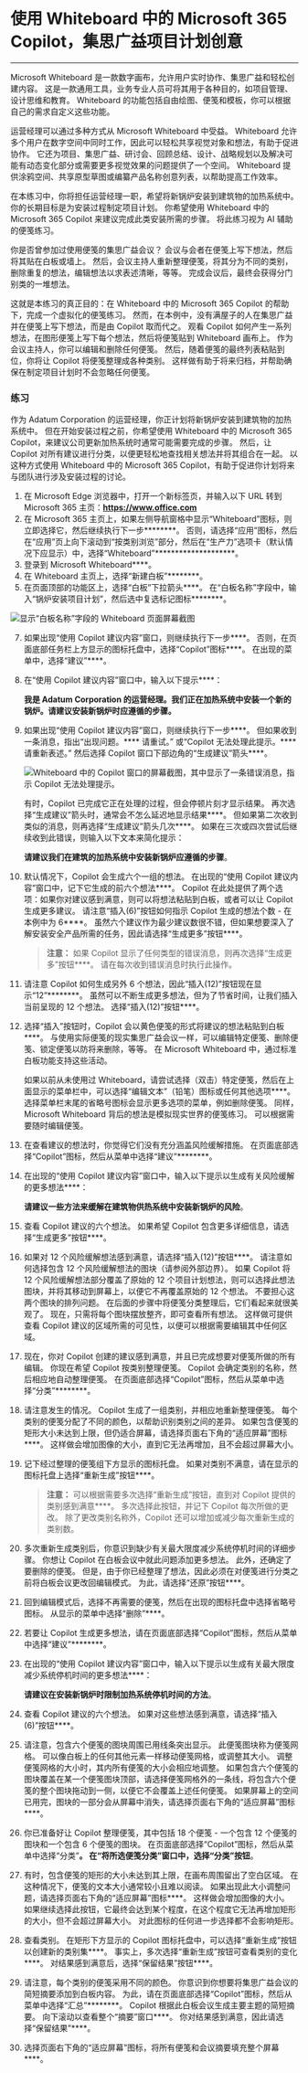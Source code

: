 # 使用 Whiteboard 中的 Microsoft 365 Copilot，集思广益项目计划创意
---
Microsoft Whiteboard 是一款数字画布，允许用户实时协作、集思广益和轻松创建内容。 这是一款通用工具，业务专业人员可将其用于各种目的，如项目管理、设计思维和教育。 Whiteboard 的功能包括自由绘图、便笺和模板，你可以根据自己的需求自定义这些功能。

运营经理可以通过多种方式从 Microsoft Whiteboard 中受益。 Whiteboard 允许多个用户在数字空间中同时工作，因此可以轻松共享视觉对象和想法，有助于促进协作。 它还为项目、集思广益、研讨会、回顾总结、设计、战略规划以及解决可能有动态变化部分或需要更多视觉效果的问题提供了一个空间。 Whiteboard 提供涂鸦空间、共享原型草图或编纂产品名称创意列表，以帮助提高工作效率。

在本练习中，你将担任运营经理一职，希望将新锅炉安装到建筑物的加热系统中。 你的长期目标是为安装过程制定项目计划。 你希望使用 Whiteboard 中的 Microsoft 365 Copilot 来建议完成此类安装所需的步骤。 将此练习视为 AI 辅助的便笺练习。

你是否曾参加过使用便笺的集思广益会议？ 会议与会者在便笺上写下想法，然后将其贴在白板或墙上。 然后，会议主持人重新整理便笺，将其分为不同的类别，删除重复的想法，编辑想法以求表述清晰，等等。 完成会议后，最终会获得分门别类的一堆想法。

这就是本练习的真正目的：在 Whiteboard 中的 Microsoft 365 Copilot 的帮助下，完成一个虚拟化的便笺练习。 然而，在本例中，没有满屋子的人在集思广益并在便笺上写下想法，而是由 Copilot 取而代之。 观看 Copilot 如何产生一系列想法，在图形便笺上写下每个想法，然后将便笺贴到 Whiteboard 画布上。 作为会议主持人，你可以编辑和删除任何便笺。 然后，随着便笺的最终列表粘贴到位，你将让 Copilot 将便笺整理成各种类别。 这样做有助于将来归档，并帮助确保在制定项目计划时不会忽略任何便笺。

### 练习

作为 Adatum Corporation 的运营经理，你正计划将新锅炉安装到建筑物的加热系统中。 但在开始安装过程之前，你希望使用 Whiteboard 中的 Microsoft 365 Copilot，来建议公司更新加热系统时通常可能需要完成的步骤。 然后，让 Copilot 对所有建议进行分类，以便更轻松地查找相关想法并将其组合在一起。 以这种方式使用 Whiteboard 中的 Microsoft 365 Copilot，有助于促进你计划将来与团队进行涉及安装过程的讨论。

1.  在 Microsoft Edge 浏览器中，打开一个新标签页，并输入以下 URL 转到 Microsoft 365 主页：**https://www.office.com**
2.  在 Microsoft 365 主页上，如果左侧导航窗格中显示“Whiteboard”图标，则立即选择它，然后继续执行下一步********。 否则，请选择“应用”图标，然后在“应用”页上向下滚动到“按类别浏览”部分，然后在“生产力”选项卡（默认情况下应显示）中，选择“Whiteboard”********************。
3.  登录到 Microsoft Whiteboard****。
4.  在 Whiteboard 主页上，选择“新建白板”********。
5.  在页面顶部的功能区上，选择“白板”下拉箭头****。 在“白板名称”字段中，输入“锅炉安装项目计划”，然后选中复选标记图标********。


 ![显示“白板名称”字段的 Whiteboard 页面屏幕截图](../media/whiteboard-name-dd0413e4.png)
    
7.  如果出现“使用 Copilot 建议内容”窗口，则继续执行下一步****。 否则，在页面底部任务栏上方显示的图标托盘中，选择“Copilot”图标****。 在出现的菜单中，选择“建议”****。
8.  在“使用 Copilot 建议内容”窗口中，输入以下提示****：
    
    **我是 Adatum Corporation 的运营经理。我们正在加热系统中安装一个新的锅炉。请建议安装新锅炉时应遵循的步骤。**
9.  如果出现“使用 Copilot 建议内容”窗口，则继续执行下一步****。 但如果收到一条消息，指出“出现问题。**** 请重试。” 或“Copilot 无法处理此提示。**** 请重新表述。” 然后选择 Copilot 窗口下部边角的“生成建议”箭头****。
    
    ![Whiteboard 中的 Copilot 窗口的屏幕截图，其中显示了一条错误消息，指示 Copilot 无法处理提示。](../media/copilot-whiteboard-error-message-744ec2c4.png)
    
    
    有时，Copilot 已完成它正在处理的过程，但会停顿片刻才显示结果。 再次选择“生成建议”箭头时，通常会不怎么延迟地显示结果****。 但如果第二次收到类似的消息，则再选择“生成建议”箭头几次****。 如果在三次或四次尝试后继续收到此错误，则输入以下文本来简化提示：
    
    **请建议我们在建筑的加热系统中安装新锅炉应遵循的步骤**。
10.  默认情况下，Copilot 会生成六个一组的想法。 在出现的“使用 Copilot 建议内容”窗口中，记下它生成的前六个想法****。 Copilot 在此处提供了两个选项：如果你对建议感到满意，则可以将想法粘贴到白板，或者可以让 Copilot 生成更多建议。 请注意“插入(6)”按钮如何指示 Copilot 生成的想法个数 - 在本例中为 6****。 虽然六个建议作为最少建议数很不错，但如果想要深入了解安装安全产品所需的任务，因此请选择“生成更多”按钮****。

     > **注意：** 如果 Copilot 显示了任何类型的错误消息，则再次选择“生成更多”按钮****。 请在每次收到错误消息时执行此操作。 
      
12. 请注意 Copilot 如何生成另外 6 个想法，因此“插入(12)”按钮现在显示“12”********。 虽然可以不断生成更多想法，但为了节省时间，让我们插入当前呈现的 12 个想法。 选择“插入(12)”按钮****。
13. 选择“插入”按钮时，Copilot 会以黄色便笺的形式将建议的想法粘贴到白板****。 与使用实际便笺的现实集思广益会议一样，可以编辑特定便笺、删除便笺、锁定便笺以防将来删除，等等。 在 Microsoft Whiteboard 中，通过标准白板功能支持这些活动。
    
    如果以前从未使用过 Whiteboard，请尝试选择（双击）特定便笺，然后在上面显示的菜单栏中，可以选择“编辑文本”（铅笔）图标或任何其他选项****。 选择菜单栏末尾的省略号图标会显示更多选项的菜单，例如删除便笺。 同样，Microsoft Whiteboard 背后的想法是模拟现实世界的便笺练习。 可以根据需要随时编辑便笺。
14. 在查看建议的想法时，你觉得它们没有充分涵盖风险缓解措施。 在页面底部选择“Copilot”图标，然后从菜单中选择“建议”********。
15. 在出现的“使用 Copilot 建议内容”窗口中，输入以下提示以生成有关风险缓解的更多想法****：
    
    **请建议一些方法来缓解在建筑物供热系统中安装新锅炉的风险**。
16. 查看 Copilot 建议的六个想法。 如果希望 Copilot 包含更多详细信息，请选择“生成更多”按钮****。
17. 如果对 12 个风险缓解想法感到满意，请选择“插入(12)”按钮****。 请注意如何选择包含 12 个风险缓解想法的图块（请参阅外部边界）。 如果 Copilot 将 12 个风险缓解想法部分覆盖了原始的 12 个项目计划想法，则可以选择此想法图块，并将其移动到屏幕上，以便它不再覆盖原始的 12 个想法。 不要担心这两个图块的排列问题。 在后面的步骤中将便笺分类整理后，它们看起来就很美观了。 现在，只需将每个图块摆放整齐，即可查看所有想法。 这样做可提供查看 Copilot 建议的区域所需的可见性，以便可以根据需要编辑其中任何区域。
18. 现在，你对 Copilot 创建的建议感到满意，并且已完成想要对便笺所做的所有编辑。 你现在希望 Copilot 按类别整理便笺。 Copilot 会确定类别的名称，然后相应地自动整理便笺。 在页面底部选择“Copilot”图标，然后从菜单中选择“分类”********。
19. 请注意发生的情况。 Copilot 生成了一组类别，并相应地重新整理便笺。 每个类别的便笺分配了不同的颜色，以帮助识别类别之间的差异。 如果包含便笺的矩形大小未达到上限，但仍适合屏幕，请选择页面右下角的“适应屏幕”图标****。 这样做会增加图像的大小，直到它无法再增加，且不会超过屏幕大小。
20. 记下经过整理的便笺组下方显示的图标托盘。 如果对类别不满意，请在显示的图标托盘上选择“重新生成”按钮****。
    
    > **注意：** 可以根据需要多次选择“重新生成”按钮，直到对 Copilot 提供的类别感到满意****。 多次选择此按钮，并记下 Copilot 每次所做的更改。 除了更改类别名称外，Copilot 还可以增加或减少每次重新生成的类别数。

21. 多次重新生成类别后，你意识到缺少有关最大限度减少系统停机时间的详细步骤。 你想让 Copilot 在白板会议中就此问题添加更多想法。 此外，还确定了要删除的便笺。 但是，由于你已经整理了想法，因此必须在对便笺进行分类之前将白板会议更改回编辑模式。 为此，请选择“还原”按钮****。
22. 回到编辑模式后，选择不再需要的便笺，然后在出现的图标托盘中选择省略号图标。 从显示的菜单中选择“删除”****。
23. 若要让 Copilot 生成更多想法，请在页面底部选择“Copilot”图标，然后从菜单中选择“建议”********。
24. 在出现的“使用 Copilot 建议内容”窗口中，输入以下提示以生成有关最大限度减少系统停机时间的更多想法****：
    
    **请建议在安装新锅炉时限制加热系统停机时间的方法**。
25. 查看 Copilot 建议的六个想法。 如果对这些想法感到满意，请选择“插入(6)”按钮****。
26. 请注意，包含六个便笺的图块周围已用线条突出显示。 此便笺图块称为便笺网格。 可以像白板上的任何其他元素一样移动便笺网格，或调整其大小。 调整便笺网格的大小时，其内所有便笺的大小会相应地调整。 如果包含六个便笺的图块覆盖在某一个便笺图块顶部，请选择便笺网格外的一条线，将包含六个便笺的整个图块拖动到一侧，以便它不会覆盖上述任何便笺。 如果屏幕上的空间已用完，图块的一部分会从屏幕中消失，请选择页面右下角的“适应屏幕”图标****。
27. 你已准备好让 Copilot 整理便笺，其中包括 18 个便笺 - 一个包含 12 个便笺的图块和一个包含 6 个便笺的图块。 在页面底部选择“Copilot”图标，然后从菜单中选择“分类”********。 在“将所选便笺分类”窗口中，选择“分类”按钮********。
28. 有时，包含便笺的矩形的大小未达到其上限，在画布周围留出了空白区域。 在这种情况下，便笺的文本大小通常较小且难以阅读。 如果出现此大小调整问题，请选择页面右下角的“适应屏幕”图标****。 这样做会增加图像的大小。 如果继续选择此按钮，它最终会达到某个程度，在这个程度它无法再增加矩形的大小，但不会超过屏幕大小。 对此图标的任何进一步选择都不会影响矩形。
29. 查看类别。 在矩形下方显示的 Copilot 图标托盘中，可以选择“重新生成”按钮以创建新的类别集****。 事实上，多次选择“重新生成”按钮可查看类别的变化****。 对结果感到满意后，选择“保留结果”按钮****。
30. 请注意，每个类别的便笺采用不同的颜色。 你意识到你想要将集思广益会议的简短摘要添加到白板内容。 为此，请在页面底部选择“Copilot”图标，然后从菜单中选择“汇总”********。 Copilot 根据此白板会议生成主要主题的简短摘要。 向下滚动以查看整个“摘要”窗口****。 你对结果感到满意，因此请选择“保留结果”****。
31. 选择页面右下角的“适应屏幕”图标，将所有便笺和会议摘要填充整个屏幕****。

